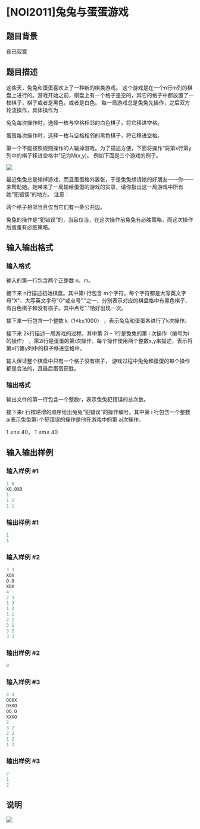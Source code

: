 # [NOI2011]兔兔与蛋蛋游戏

## 题目背景

夜已寂寞

## 题目描述

这些天，兔兔和蛋蛋喜欢上了一种新的棋类游戏。 这个游戏是在一个n行m列的棋盘上进行的。游戏开始之前，棋盘上有一个格子是空的，其它的格子中都放置了一枚棋子，棋子或者是黑色，或者是白色。 每一局游戏总是兔兔先操作，之后双方轮流操作，具体操作为：

兔兔每次操作时，选择一枚与空格相邻的白色棋子，将它移进空格。

蛋蛋每次操作时，选择一枚与空格相邻的黑色棋子，将它移进空格。

第一个不能按照规则操作的人输掉游戏。为了描述方便，下面将操作“将第x行第y列中的棋子移进空格中”记为M(x,y)。 例如下面是三个游戏的例子。

![](https://cdn.luogu.com.cn/upload/pic/2606.png)

最近兔兔总是输掉游戏，而且蛋蛋格外嚣张，于是兔兔想请她的好朋友——你——来帮助她。她带来了一局输给蛋蛋的游戏的实录，请你指出这一局游戏中所有她“犯错误”的地方。 注意：

两个格子相邻当且仅当它们有一条公共边。

兔兔的操作是“犯错误”的，当且仅当，在这次操作前兔兔有必胜策略，而这次操作后蛋蛋有必胜策略。

## 输入输出格式

### 输入格式

输入的第一行包含两个正整数 n、m。

接下来 n行描述初始棋盘。其中第i 行包含 m个字符，每个字符都是大写英文字母"X"、大写英文字母"O"或点号"."之一，分别表示对应的棋盘格中有黑色棋子、有白色棋子和没有棋子。其中点号"."恰好出现一次。

接下来一行包含一个整数 k（1≤k≤1000） ，表示兔兔和蛋蛋各进行了k次操作。

接下来 2k行描述一局游戏的过程。其中第 2i – 1行是兔兔的第 i 次操作（编号为i的操作） ，第2i行是蛋蛋的第i次操作。每个操作使用两个整数x,y来描述，表示将第x行第y列中的棋子移进空格中。

输入保证整个棋盘中只有一个格子没有棋子， 游戏过程中兔兔和蛋蛋的每个操作都是合法的，且最后蛋蛋获胜。

### 输出格式

输出文件的第一行包含一个整数r，表示兔兔犯错误的总次数。

接下来r 行按递增的顺序给出兔兔“犯错误”的操作编号。其中第 i 行包含一个整数ai表示兔兔第i 个犯错误的操作是他在游戏中的第 ai次操作。

1 ≤n≤ 40， 1 ≤m≤ 40

## 输入输出样例

### 输入样例 #1

```cpp
1 6 
XO.OXO 
1 
1 2 
1 1 
```


### 输出样例 #1

```cpp
1
1
```


### 输入样例 #2

```cpp
3 3 
XOX 
O.O 
XOX 
4 
2 3 
1 3 
1 2 
1 1 
2 1 
3 1 
3 2 
3 3 
```


### 输出样例 #2

```cpp
0
```


### 输入样例 #3

```cpp
4 4 
OOXX 
OXXO 
OO.O 
XXXO 
2 
3 2 
2 2 
1 2 
1 3 
```


### 输出样例 #3

```cpp
2
1
2
```


## 说明

![](https://cdn.luogu.com.cn/upload/pic/2607.png)

